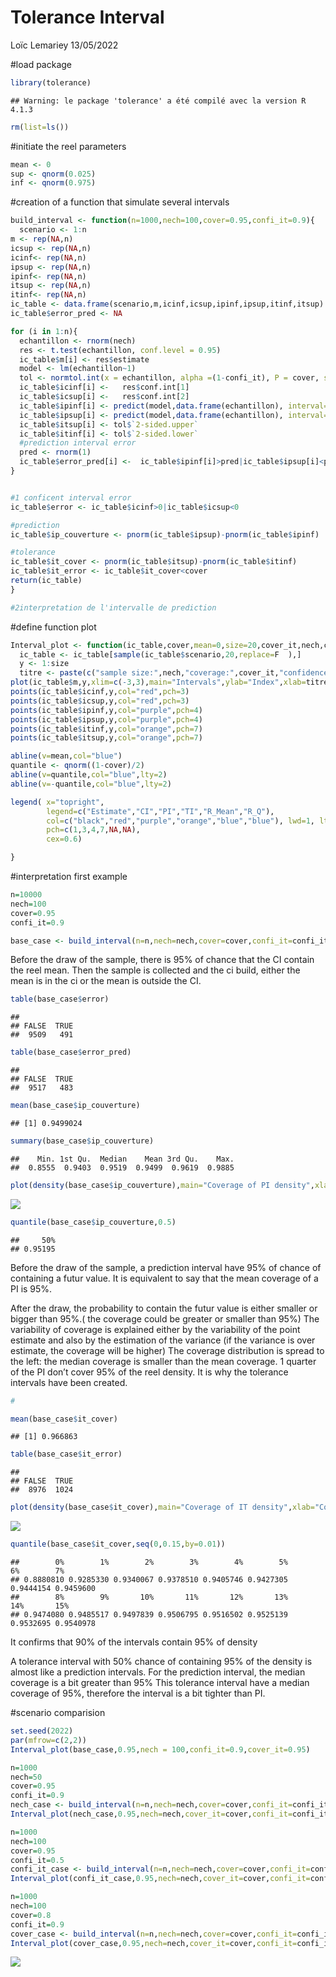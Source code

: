 Tolerance Interval
================
Loïc Lemariey
13/05/2022

#load package

``` r
library(tolerance)
```

    ## Warning: le package 'tolerance' a été compilé avec la version R 4.1.3

``` r
rm(list=ls())
```

#initiate the reel parameters

``` r
mean <- 0
sup <- qnorm(0.025)
inf <- qnorm(0.975)
```

#creation of a function that simulate several intervals

``` r
build_interval <- function(n=1000,nech=100,cover=0.95,confi_it=0.9){
  scenario <- 1:n
m <- rep(NA,n)
icsup <- rep(NA,n)
icinf<- rep(NA,n)
ipsup <- rep(NA,n)
ipinf<- rep(NA,n)
itsup <- rep(NA,n)
itinf<- rep(NA,n)
ic_table <- data.frame(scenario,m,icinf,icsup,ipinf,ipsup,itinf,itsup)
ic_table$error_pred <- NA

for (i in 1:n){
  echantillon <- rnorm(nech)
  res <- t.test(echantillon, conf.level = 0.95)
  ic_table$m[i] <- res$estimate
  model <- lm(echantillon~1)
  tol <- normtol.int(x = echantillon, alpha =(1-confi_it), P = cover, side = 2)
  ic_table$icinf[i] <-   res$conf.int[1]
  ic_table$icsup[i] <-   res$conf.int[2]
  ic_table$ipinf[i] <- predict(model,data.frame(echantillon), interval="prediction",level = 0.95)[,2][1]
  ic_table$ipsup[i] <- predict(model,data.frame(echantillon), interval="prediction",level = 0.95)[,3][1]
  ic_table$itsup[i] <- tol$`2-sided.upper`
  ic_table$itinf[i] <- tol$`2-sided.lower`
  #prediction interval error
  pred <- rnorm(1)
  ic_table$error_pred[i] <-  ic_table$ipinf[i]>pred|ic_table$ipsup[i]<pred
}


#1 conficent interval error
ic_table$error <- ic_table$icinf>0|ic_table$icsup<0

#prediction
ic_table$ip_couverture <- pnorm(ic_table$ipsup)-pnorm(ic_table$ipinf)

#tolerance
ic_table$it_cover <- pnorm(ic_table$itsup)-pnorm(ic_table$itinf)
ic_table$it_error <- ic_table$it_cover<cover
return(ic_table)
}

#2interpretation de l'intervalle de prediction
```

#define function plot

``` r
Interval_plot <- function(ic_table,cover,mean=0,size=20,cover_it,nech,confi_it){
  ic_table <- ic_table[sample(ic_table$scenario,20,replace=F  ),]
  y <- 1:size
  titre <- paste(c("sample size:",nech,"coverage:",cover_it,"confidence",confi_it),collapse =' ')
plot(ic_table$m,y,xlim=c(-3,3),main="Intervals",ylab="Index",xlab=titre)
points(ic_table$icinf,y,col="red",pch=3)
points(ic_table$icsup,y,col="red",pch=3)
points(ic_table$ipinf,y,col="purple",pch=4)
points(ic_table$ipsup,y,col="purple",pch=4)
points(ic_table$itinf,y,col="orange",pch=7)
points(ic_table$itsup,y,col="orange",pch=7)

abline(v=mean,col="blue")
quantile <- qnorm((1-cover)/2)
abline(v=quantile,col="blue",lty=2)
abline(v=-quantile,col="blue",lty=2)

legend( x="topright", 
        legend=c("Estimate","CI","PI","TI","R_Mean","R_Q"),
        col=c("black","red","purple","orange","blue","blue"), lwd=1, lty=c(NA,NA,NA,NA,1,2),
        pch=c(1,3,4,7,NA,NA),
        cex=0.6)

}
```

#interpretation first example

``` r
n=10000
nech=100
cover=0.95
confi_it=0.9

base_case <- build_interval(n=n,nech=nech,cover=cover,confi_it=confi_it)
```

Before the draw of the sample, there is 95% of chance that the CI
contain the reel mean. Then the sample is collected and the ci build,
either the mean is in the ci or the mean is outside the CI.

``` r
table(base_case$error)
```

    ## 
    ## FALSE  TRUE 
    ##  9509   491

``` r
table(base_case$error_pred)
```

    ## 
    ## FALSE  TRUE 
    ##  9517   483

``` r
mean(base_case$ip_couverture)
```

    ## [1] 0.9499024

``` r
summary(base_case$ip_couverture)
```

    ##    Min. 1st Qu.  Median    Mean 3rd Qu.    Max. 
    ##  0.8555  0.9403  0.9519  0.9499  0.9619  0.9885

``` r
plot(density(base_case$ip_couverture),main="Coverage of PI density",xlab="Coverage (%)",xlim=c(0.88,1))
```

![](tolerance-interval_files/figure-gfm/unnamed-chunk-7-1.png)<!-- -->

``` r
quantile(base_case$ip_couverture,0.5)
```

    ##     50% 
    ## 0.95195

Before the draw of the sample, a prediction interval have 95% of chance
of containing a futur value. It is equivalent to say that the mean
coverage of a PI is 95%.

After the draw, the probability to contain the futur value is either
smaller or bigger than 95%.( the coverage could be greater or smaller
than 95%) The variability of coverage is explained either by the
variability of the point estimate and also by the estimation of the
variance (if the variance is over estimate, the coverage will be higher)
The coverage distribution is spread to the left: the median coverage is
smaller than the mean coverage. 1 quarter of the PI don’t cover 95% of
the reel density. It is why the tolerance intervals have been created.

``` r
#

mean(base_case$it_cover)
```

    ## [1] 0.966863

``` r
table(base_case$it_error)
```

    ## 
    ## FALSE  TRUE 
    ##  8976  1024

``` r
plot(density(base_case$it_cover),main="Coverage of IT density",xlab="Coverage (%)",xlim=c(0.88,1))
```

![](tolerance-interval_files/figure-gfm/unnamed-chunk-8-1.png)<!-- -->

``` r
quantile(base_case$it_cover,seq(0,0.15,by=0.01))
```

    ##        0%        1%        2%        3%        4%        5%        6%        7% 
    ## 0.8880810 0.9285330 0.9340067 0.9378510 0.9405746 0.9427305 0.9444154 0.9459600 
    ##        8%        9%       10%       11%       12%       13%       14%       15% 
    ## 0.9474080 0.9485517 0.9497839 0.9506795 0.9516502 0.9525139 0.9532695 0.9540978

It confirms that 90% of the intervals contain 95% of density

A tolerance interval with 50% chance of containing 95% of the density is
almost like a prediction intervals. For the prediction interval, the
median coverage is a bit greater than 95% This tolerance interval have a
median coverage of 95%, therefore the interval is a bit tighter than PI.

#scenario comparision

``` r
set.seed(2022)
par(mfrow=c(2,2))
Interval_plot(base_case,0.95,nech = 100,confi_it=0.9,cover_it=0.95)

n=1000
nech=50
cover=0.95
confi_it=0.9
nech_case <- build_interval(n=n,nech=nech,cover=cover,confi_it=confi_it)
Interval_plot(nech_case,0.95,nech=nech,cover_it=cover,confi_it=confi_it)

n=1000
nech=100
cover=0.95
confi_it=0.5
confi_it_case <- build_interval(n=n,nech=nech,cover=cover,confi_it=confi_it)
Interval_plot(confi_it_case,0.95,nech=nech,cover_it=cover,confi_it=confi_it)

n=1000
nech=100
cover=0.8
confi_it=0.9
cover_case <- build_interval(n=n,nech=nech,cover=cover,confi_it=confi_it)
Interval_plot(cover_case,0.95,nech=nech,cover_it=cover,confi_it=confi_it)
```

![](tolerance-interval_files/figure-gfm/unnamed-chunk-9-1.png)<!-- -->
